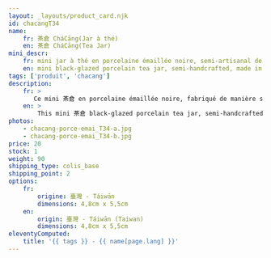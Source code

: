 ```yaml
---
layout: _layouts/product_card.njk
id: chacangT34
name:
    fr: 茶倉 CháCāng(Jar à thé) 
    en: 茶倉 CháCāng(Tea Jar)
mini_descr:
    fr: mini jar à thé en porcelaine émaillée noire, semi-artisanal de Taïwan.
    en: mini black-glazed porcelain tea jar, semi-handcrafted, made in Taiwan.
tags: ['produit', 'chacang']
description: 
    fr: >
       Ce mini 茶倉 en porcelaine émaillée noire, fabriqué de manière semi-artisanale à Taïwan, est un modèle idéal pour vos déplacements, tout en conservant un style naturel et élégant.
    en: >
        This mini 茶倉 black-glazed porcelain tea jar, semi-handcrafted in Taiwan, is the perfect model for travel, combining natural elegance with practicality.
photos:
    - chacang-porce-emai_T34-a.jpg
    - chacang-porce-emai_T34-b.jpg
price: 20
stock: 1
weight: 90
shipping_type: colis_base
shipping_point: 2
options:
    fr:
        origine: 臺灣 - Táiwān
        dimensions: 4,8cm x 5,5cm
    en:
        origin: 臺灣 - Táiwān (Taiwan)
        dimensions: 4,8cm x 5,5cm
eleventyComputed:
    title: '{{ tags }} - {{ name[page.lang] }}'
---
```


